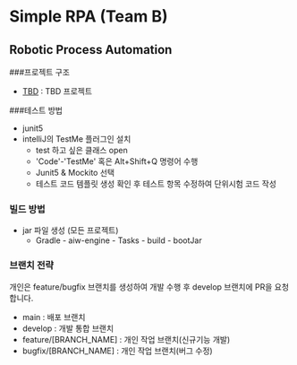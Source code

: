 # Simple RPA (Team B)

## Robotic Process Automation

###프로젝트 구조
- [TBD](./TBD) : TBD 프로젝트

###테스트 방법
- junit5
- intelliJ의 TestMe 플러그인 설치
  - test 하고 싶은 클래스 open
  - 'Code'-'TestMe' 혹은 Alt+Shift+Q 명령어 수행
  - Junit5 & Mockito 선택
  - 테스트 코드 템플릿 생성 확인 후 테스트 항목 수정하여 단위시험 코드 작성

### 빌드 방법
- jar 파일 생성 (모든 프로젝트)
  - Gradle - aiw-engine - Tasks - build - bootJar

### 브랜치 전략
개인은 feature/bugfix 브랜치를 생성하여 개발 수행 후 develop 브랜치에 PR을 요청합니다.
- main : 배포 브랜치
- develop : 개발 통합 브랜치
- feature/[BRANCH_NAME] : 개인 작업 브랜치(신규기능 개발)
- bugfix/[BRANCH_NAME] : 개인 작업 브랜치(버그 수정)